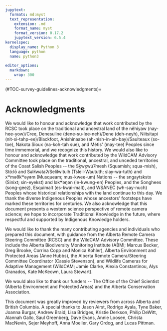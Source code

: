 ```yaml
---
jupytext:
  formats: md:myst
  text_representation:
    extension: .md
    format_name: myst
    format_version: 0.17.2
    jupytext_version: 6.5.4
kernelspec:
  display_name: Python 3
  language: python
  name: python3
  
editor_options: 
  markdown: 
    wrap: 300
---
```

(#TOC-survey-guidelines-acknowledgments)=
# Acknowledgments

We would like to honour and acknowledge that work contributed by the RCSC took place on the traditional and ancestral land of the nêhiyaw (nay-hee-yow)/Cree, Denesuline (dene-su-lee-neh)/Dene (deh-neyh), Niitsitapi (nit-si-tahp-ee)/Blackfoot, Anishinaabe (ah-nish-in-ah-bay)/Saulteaux (so-toe), Nakota Sioux (na-koh-tah sue), and Métis' (may-tee) Peoples since time immemorial, and we recognize this history. We would also like to honour and acknowledge that work contributed by the WildCAM Advisory Committee took place on the traditional, ancestral, and unceded territories of the Coast Salish Peoples -- the Sḵwx̱wú7mesh (Squamish; squa-mish), Stó:lō and Səl̓ílwətaʔ/Selilwitulh (Tsleil-Waututh; slay-wa-tuth) and xʷməθkʷəy̓əm (Musqueam; mus-kwee-um) Nations -- the sngaytskstx (Sinixt; sin-eyekst) and lək̓ʷəŋən (le-kwung-en) Peoples, and the Songhees (song-geez), Esquimalt (es-kwai-malt), and WSÁNEĆ (wh-say-nuch) Peoples whose historical relationships with the land continue to this day. We thank the diverse Indigenous Peoples whose ancestors' footsteps have marked these territories for centuries. We also acknowledge that this document presents a western science perspective of remote camera science; we hope to incorporate Traditional Knowledge in the future, where respectful and supported by Indigenous Knowledge holders.

We would like to thank the many contributing agencies and individuals who prepared this document, with guidance from the Alberta Remote Camera Steering Committee (RCSC) and the WildCAM Advisory Committee. These include the Alberta Biodiversity Monitoring Institute (ABMI; Marcus Becker, Greg Brooke, Corrina Copp and Monica Kohler), Alberta Environment and Protected Areas (Anne Hubbs), the Alberta Remote Camera/Steering Committee Coordinator (Cassie Stevenson), and Wildlife Cameras for Adaptive Management (WildCAM; Jamie Clarke, Alexia Constantinou, Alys Granados, Kate McKeown, Laura Stewart).

We would also like to thank our funders -- The Office of the Chief Scientist (Alberta Environment and Protected Areas) and the Alberta Conservation Association.

This document was greatly improved by reviewers from across Alberta and British Columbia. A special thanks to Jason Airst, Rodrigo Ayala, Tyne Baker, Joanna Burgar, Andrew Braid, Lisa Bridges, Kristie Derkson, Philip DeWitt, Alannah Gallo, Saul Greenberg, Dave Evans, Annie Loosen, Christa MacNevin, Sejer Meyhoff, Anna Moeller, Gary Ordog, and Lucas Pittman.
